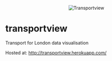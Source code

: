 <p align="center" >
  <img src="https://raw.github.com/samuelleach/transportview/master/public/images/transportview_logo.png" alt="Transportview" title="Transportview">
</p>


transportview
============

Transport for London data visualisation

Hosted at: http://transportview.herokuapp.com/
